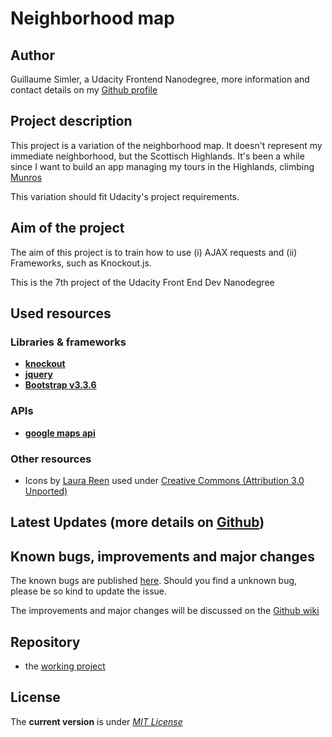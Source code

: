 # Neighborhood map

Author
----

Guillaume Simler, a Udacity Frontend Nanodegree, more information and contact details on my [Github profile](https://github.com/guillaumesimler)

Project description
----
This project is a variation of the neighborhood map. It doesn't represent my immediate neighborhood, but the Scottisch Highlands. It's been a while since I want to build an app managing my tours in the Highlands, climbing [Munros](https://en.wikipedia.org/wiki/Munro)

This variation should fit Udacity's project requirements.

Aim of the project
----

The aim of this project is to train how to use (i) AJAX requests and (ii) Frameworks, such as Knockout.js.

This is the 7th project of the Udacity Front End Dev Nanodegree


Used resources
----

### Libraries & frameworks

* [**knockout**](http://knockoutjs.com/)
* [**jquery**](https://jquery.com/)
* [**Bootstrap v3.3.6**](http://getbootstrap.com/)

### APIs

* [**google maps api**](https://developers.google.com/maps/?hl=en)

### Other resources

* Icons by [Laura Reen](https://www.iconfinder.com/DemSt) used under [Creative Commons (Attribution 3.0 Unported)](http://creativecommons.org/licenses/by/3.0/) 

Latest Updates (more details on [Github](https://github.com/guillaumesimler/nanofep7-1/commits/master))
----


Known bugs, improvements and major changes
----
The known bugs are published [here](https://github.com/guillaumesimler/nanofep7-1/issues). Should you find a unknown bug, please be so kind to update the issue. 

The improvements and major changes will be discussed on the [Github wiki](#)


Repository 
----

* the [working project](https://github.com/guillaumesimler/nanofep7-1)

License
----

The **current version** is under [_MIT License_](https://github.com/guillaumesimler/nanofep7-1/blob/master/LICENSE.txt) 